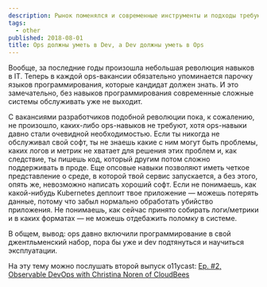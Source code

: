 ```yaml
---
description: Рынок поменялся и современные инструменты и подходы требуют понимания работы смежных специальностей.
tags:
  - other
published: 2018-08-01
title: Ops должны уметь в Dev, а Dev должны уметь в Ops
---
```


Вообще, за последние годы произошла небольшая революция навыков в IT. Теперь в каждой ops-вакансии обязательно упоминается парочку языков программирования, которые кандидат должен знать. И это замечательно, без навыков программирования современные сложные системы обслуживать уже не выходит. 

С вакансиями разработчиков подобной революции пока, к сожалению, не произошло, каких-либо ops-навыков не требуют, хотя ops-навыки давно стали очевидной необходимостью. Если ты никогда не обслуживал свой софт, ты не знаешь какие с ним могут быть проблемы, каких логов и метрик не хватает для решения этих проблем и, как следствие, ты пишешь код, который другим потом сложно поддерживать в проде. Еще опсовые навыки позволяют иметь четкое представление о среде, в которой твой сервис запускается, а без этого, опять же, невозможно написать хороший софт. Если не понимаешь, как какой-нибудь Kubernetes деплоит твое приложение — можешь потерять данные, потому что забыл нормально обработать убийство приложения. Не понимаешь, как сейчас принято собирать логи/метрики и в каких форматах — не можешь отдебажить поломку в системе.

В общем, вывод: ops давно включили программирование в свой джентльменский набор, пора бы уже и dev подтянуться и научиться эксплуатации.

На эту тему можно послушать второй выпуск o11ycast: [Ep. #2, Observable DevOps with Christina Noren of CloudBees](https://www.heavybit.com/category/library/podcasts/o11ycast/feed/)
